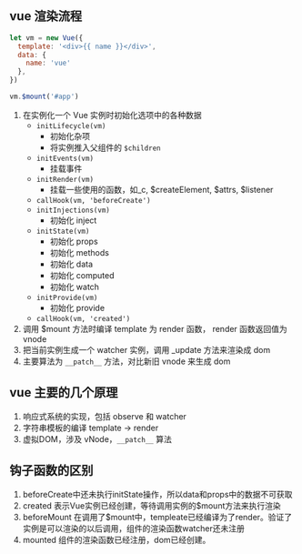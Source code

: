 ## vue 渲染流程

``` js
let vm = new Vue({
  template: '<div>{{ name }}</div>',
  data: {
    name: 'vue'
  },
})

vm.$mount('#app')
``` 
1. 在实例化一个 Vue 实例时初始化选项中的各种数据
    - `initLifecycle(vm)`
        - 初始化杂项
        - 将实例推入父组件的 `$children` 
    - `initEvents(vm)`
        - 挂载事件
    - `initRender(vm)`
        - 挂载一些使用的函数，如_c, $createElement, $attrs, $listener
    - `callHook(vm, 'beforeCreate')`
    - `initInjections(vm)`
        - 初始化 inject
    - `initState(vm)`
        - 初始化 props
        - 初始化 methods
        - 初始化 data
        - 初始化 computed
        - 初始化 watch
    - `initProvide(vm)`
        - 初始化 provide
    - `callHook(vm, 'created')`
2. 调用 $mount 方法时编译 template 为 render 函数， render 函数返回值为 vnode
3. 把当前实例生成一个 watcher 实例，调用 _update 方法来渲染成 dom 
4. 主要算法为 `__patch__` 方法，对比新旧 vnode 来生成 dom


## vue 主要的几个原理
1. 响应式系统的实现，包括 observe 和 watcher
2. 字符串模板的编译 template -> render
3. 虚拟DOM，涉及 vNode，`__patch__` 算法


## 钩子函数的区别
1. beforeCreate中还未执行initState操作，所以data和props中的数据不可获取
2. created 表示Vue实例已经创建，等待调用实例的$mount方法来执行渲染
3. beforeMount 在调用了$mount中，templeate已经编译为了render。验证了实例是可以渲染的以后调用，组件的渲染函数watcher还未注册
4. mounted 组件的渲染函数已经注册，dom已经创建。